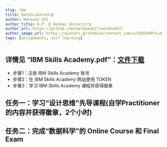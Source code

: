 ```yaml
---
slug: ibm
title: DataScience认证
author: Wenxuan Shi
author_title: A.P. @ Nankai University
author_url: https://github.com/walkman617/walkman617
author_image_url: https://avatars.githubusercontent.com/u/9105499?v=4
tags: [assignments, self learning]
---
```



## 详情见 “IBM Skills Academy.pdf”：[文件下载](https://github.com/walkman617/DS2021/tree/main/IBM)


- 步骤1：注册 IBM Skills Academy 账号
- 步骤2：在 IBM Skills Academy 网站使用 TOKEN
- 步骤3：学习 IBM Skills Academy 课程并获得徽章


## 任务一：学习“设计思维”先导课程(自学Practitioner的内容并获得徽章，2个小时)

## 任务二：完成“数据科学”的 Online Course 和 Final Exam 
